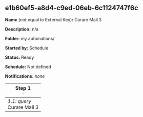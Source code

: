 ## e1b60ef5-a8d4-c9ed-06eb-6c1124747f6c

**Name** (not equal to External Key)**:** Curare Mail 3

**Description:** n/a

**Folder:** my automations/

**Started by:** Schedule

**Status:** Ready

**Schedule:** Not defined

**Notifications:** _none_


| Step 1<br>_<small>-</small>_ |
| --- |
| _1.1: query_<br>Curare Mail 3 |
